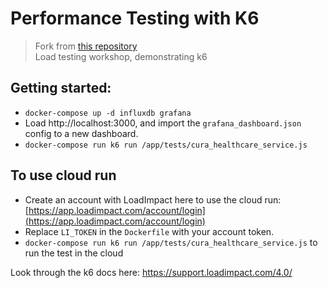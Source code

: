# Performance Testing with K6

> Fork from [this repository](https://github.com/cajames/performance-testing-with-k6)<br/>
> Load testing workshop, demonstrating k6

## Getting started:
- `docker-compose up -d influxdb grafana`
- Load http://localhost:3000, and import the `grafana_dashboard.json` config to a new dashboard.
- `docker-compose run k6 run /app/tests/cura_healthcare_service.js`

## To use cloud run

- Create an account with LoadImpact here to use the cloud run: [https://app.loadimpact.com/account/login](https://app.loadimpact.com/account/login)
- Replace `LI_TOKEN` in the `Dockerfile` with your account token.
- `docker-compose run k6 run /app/tests/cura_healthcare_service.js` to run the test in the cloud

Look through the k6 docs here: https://support.loadimpact.com/4.0/
